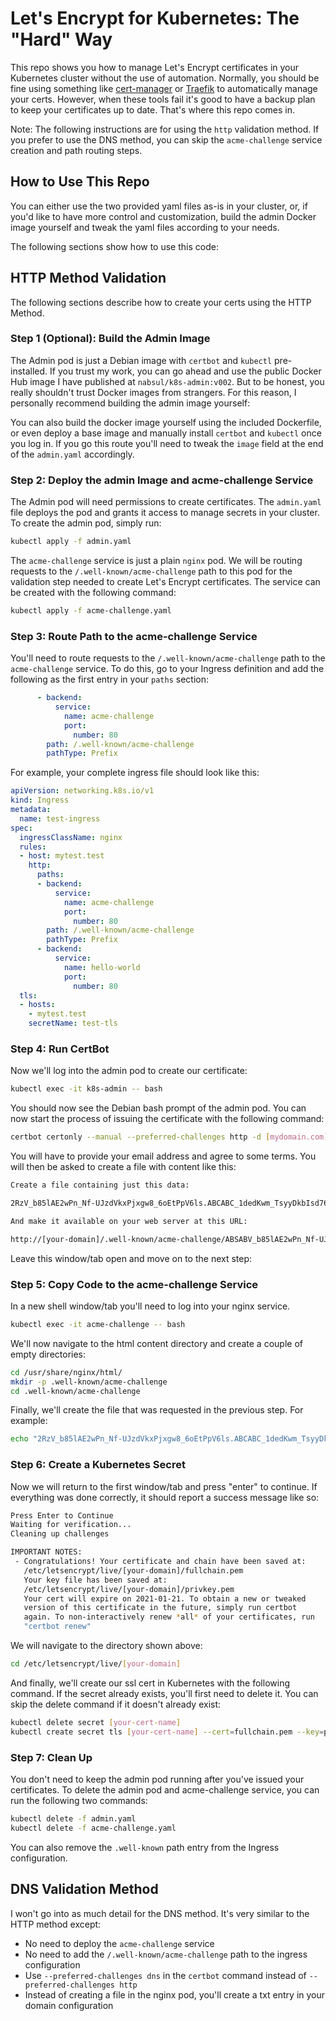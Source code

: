 # Let's Encrypt for Kubernetes: The "Hard" Way

This repo shows you how to manage Let's Encrypt certificates in your Kubernetes cluster without the use of automation.
Normally, you should be fine using something like [cert-manager](https://cert-manager.io/docs/) or [Traefik](https://traefik.io)
to automatically manage your certs.
However, when these tools fail it's good to have a backup plan to keep your certificates up to date.
That's where this repo comes in.

Note: The following instructions are for using the `http` validation method.
If you prefer to use the DNS method, you can skip the `acme-challenge` service creation and path routing steps.

## How to Use This Repo

You can either use the two provided yaml files as-is in your cluster,
or, if you'd like to have more control and customization,
build the admin Docker image yourself and tweak the yaml files according to your needs.

The following sections show how to use this code:

## HTTP Method Validation

The following sections describe how to create your certs using the HTTP Method.

### Step 1 (Optional): Build the Admin Image

The Admin pod is just a Debian image with `certbot` and `kubectl` pre-installed.
If you trust my work,
you can go ahead and use the public Docker Hub image I have published at `nabsul/k8s-admin:v002`.
But to be honest, you really shouldn't trust Docker images from strangers.
For this reason, I personally recommend building the admin image yourself:

You can also build the docker image yourself using the included Dockerfile,
or even deploy a base image and manually install `certbot` and `kubectl` once you log in.
If you go this route you'll need to tweak the `image` field at the end of the `admin.yaml` accordingly.

### Step 2: Deploy the admin Image and acme-challenge Service

The Admin pod will need permissions to create certificates.
The `admin.yaml` file deploys the pod and grants it access to manage secrets in your cluster.
To create the admin pod, simply run:

```sh
kubectl apply -f admin.yaml
```

The `acme-challenge` service is just a plain `nginx` pod.
We will be routing requests to the `/.well-known/acme-challenge` path to this pod
for the validation step needed to create Let's Encrypt certificates.
The service can be created with the following command:

```sh
kubectl apply -f acme-challenge.yaml
```

### Step 3: Route Path to the acme-challenge Service

You'll need to route requests to the `/.well-known/acme-challenge` path to the `acme-challenge` service.
To do this, go to your Ingress definition and add the following as the first entry in your `paths` section:

```yaml
      - backend:
          service:
            name: acme-challenge
            port:
              number: 80
        path: /.well-known/acme-challenge
        pathType: Prefix
```

For example, your complete ingress file should look like this:

```yaml
apiVersion: networking.k8s.io/v1
kind: Ingress
metadata:
  name: test-ingress
spec:
  ingressClassName: nginx
  rules:
  - host: mytest.test
    http:
      paths:
      - backend:
          service:
            name: acme-challenge
            port:
              number: 80
        path: /.well-known/acme-challenge
        pathType: Prefix
      - backend:
          service:
            name: hello-world
            port:
              number: 80
  tls:
  - hosts:
    - mytest.test
    secretName: test-tls
```

### Step 4: Run CertBot

Now we'll log into the admin pod to create our certificate:

```sh
kubectl exec -it k8s-admin -- bash
```

You should now see the Debian bash prompt of the admin pod.
You can now start the process of issuing the certificate with the following command:

```sh
certbot certonly --manual --preferred-challenges http -d [mydomain.com],[mydomain.org],[mydomain.net]
```

You will have to provide your email address and agree to some terms.
You will then be asked to create a file with content like this:

```sh
Create a file containing just this data:

2RzV_b85lAE2wPn_Nf-UJzdVkxPjxgw8_6oEtPpV6ls.ABCABC_1dedKwm_TsyyDkbIsd76jnfrn5a_XrwkPkHU

And make it available on your web server at this URL:

http://[your-domain]/.well-known/acme-challenge/ABSABV_b85lAE2wPn_Nf-UJzdVkxPjxgw8_6oEtPpV6ls
```

Leave this window/tab open and move on to the next step:

### Step 5: Copy Code to the acme-challenge Service

In a new shell window/tab you'll need to log into your nginx service.

```sh
kubectl exec -it acme-challenge -- bash
```

We'll now navigate to the html content directory and create a couple of empty directories:

```sh
cd /usr/share/nginx/html/
mkdir -p .well-known/acme-challenge
cd .well-known/acme-challenge
```

Finally, we'll create the file that was requested in the previous step. For example:

```sh
echo "2RzV_b85lAE2wPn_Nf-UJzdVkxPjxgw8_6oEtPpV6ls.ABCABC_1dedKwm_TsyyDkbIsd76jnfrn5a_XrwkPkHU" > ABSABV_b85lAE2wPn_Nf-UJzdVkxPjxgw8_6oEtPpV6ls
```

### Step 6: Create a Kubernetes Secret

Now we will return to the first window/tab and press "enter" to continue.
If everything was done correctly, it should report a success message like so:

```sh
Press Enter to Continue
Waiting for verification...
Cleaning up challenges

IMPORTANT NOTES:
 - Congratulations! Your certificate and chain have been saved at:
   /etc/letsencrypt/live/[your-domain]/fullchain.pem
   Your key file has been saved at:
   /etc/letsencrypt/live/[your-domain]/privkey.pem
   Your cert will expire on 2021-01-21. To obtain a new or tweaked
   version of this certificate in the future, simply run certbot
   again. To non-interactively renew *all* of your certificates, run
   "certbot renew"
```

We will navigate to the directory shown above:

```sh
cd /etc/letsencrypt/live/[your-domain]
```

And finally, we'll create our ssl cert in Kubernetes with the following command.
If the secret already exists, you'll first need to delete it.
You can skip the delete command if it doesn't already exist:

```sh
kubectl delete secret [your-cert-name]
kubectl create secret tls [your-cert-name] --cert=fullchain.pem --key=privkey.pem
```

### Step 7: Clean Up

You don't need to keep the admin pod running after you've issued your certificates.
To delete the admin pod and acme-challenge service, you can run the following two commands:

```sh
kubectl delete -f admin.yaml
kubectl delete -f acme-challenge.yaml
```

You can also remove the `.well-known` path entry from the Ingress configuration.

## DNS Validation Method

I won't go into as much detail for the DNS method.
It's very similar to the HTTP method except:

- No need to deploy the `acme-challenge` service
- No need to add the `/.well-known/acme-challenge` path to the ingress configuration
- Use `--preferred-challenges dns` in the `certbot` command instead of `--preferred-challenges http`
- Instead of creating a file in the nginx pod, you'll create a txt entry in your domain configuration
